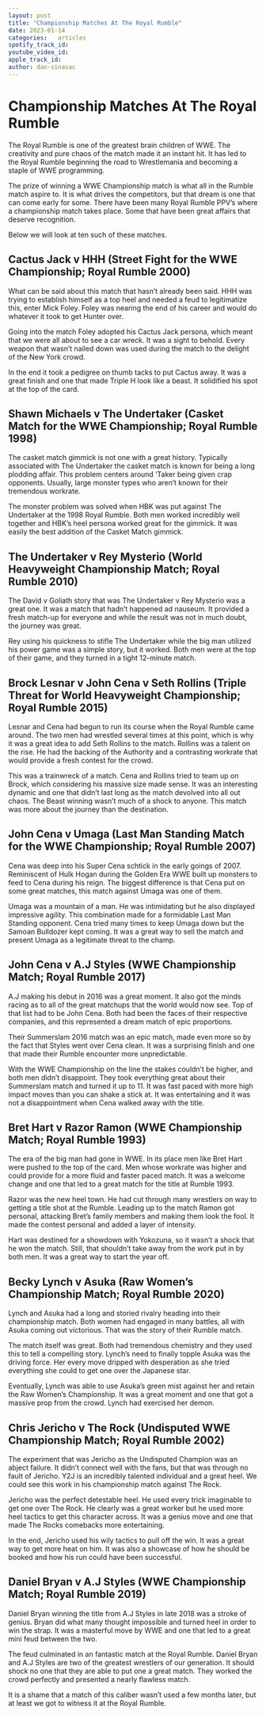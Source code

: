```yaml
---
layout: post
title: "Championship Matches At The Royal Rumble"
date: 2023-01-14
categories:   articles
spotify_track_id:
youtube_video_id:
apple_track_id:
author: dan-sinasac
---
```

# Championship Matches At The Royal Rumble

The Royal Rumble is one of the greatest brain children of WWE. The creativity and pure chaos of the match made it an instant hit. It has led to the Royal Rumble beginning the road to Wrestlemania and becoming a staple of WWE programming.

The prize of winning a WWE Championship match is what all in the Rumble match aspire to. It is what drives the competitors, but that dream is one that can come early for some. There have been many Royal Rumble PPV’s where a championship match takes place. Some that have been great affairs that deserve recognition. 

Below we will look at ten such of these matches. 

## Cactus Jack v HHH (Street Fight for the WWE Championship; Royal Rumble 2000)

What can be said about this match that hasn’t already been said. HHH was trying to establish himself as a top heel and needed a feud to legitimatize this, enter Mick Foley. Foley was nearing the end of his career and would do whatever it took to get Hunter over. 

Going into the match Foley adopted his Cactus Jack persona, which meant that we were all about to see a car wreck. It was a sight to behold. Every weapon that wasn’t nailed down was used during the match to the delight of the New York crowd. 

In the end it took a pedigree on thumb tacks to put Cactus away. It was a great finish and one that made Triple H look like a beast. It solidified his spot at the top of the card.
 
## Shawn Michaels v The Undertaker (Casket Match for the WWE Championship; Royal Rumble 1998)

The casket match gimmick is not one with a great history. Typically associated with The Undertaker the casket match is known for being a long plodding affair. This problem centers around ‘Taker being given crap opponents. Usually, large monster types who aren’t known for their tremendous workrate. 

The monster problem was solved when HBK was put against The Undertaker at the 1998 Royal Rumble. Both men worked incredibly well together and HBK’s heel persona worked great for the gimmick. It was easily the best addition of the Casket Match gimmick. 

## The Undertaker v Rey Mysterio (World Heavyweight Championship Match; Royal Rumble 2010)

The David v Goliath story that was The Undertaker v Rey Mysterio was a great one. It was a match that hadn’t happened ad nauseum. It provided a fresh match-up for everyone and while the result was not in much doubt, the journey was great. 

Rey using his quickness to stifle The Undertaker while the big man utilized his power game was a simple story, but it worked. Both men were at the top of their game, and they turned in a tight 12-minute match.

## Brock Lesnar v John Cena v Seth Rollins (Triple Threat for World Heavyweight Championship; Royal Rumble 2015)

Lesnar and Cena had begun to run its course when the Royal Rumble came around. The two men had wrestled several times at this point, which is why it was a great idea to add Seth Rollins to the match. Rollins was a talent on the rise. He had the backing of the Authority and a contrasting workrate that would provide a fresh contest for the crowd. 

This was a trainwreck of a match. Cena and Rollins tried to team up on Brock, which considering his massive size made sense. It was an interesting dynamic and one that didn’t last long as the match devolved into all out chaos. The Beast winning wasn’t much of a shock to anyone. This match was more about the journey than the destination. 

## John Cena v Umaga (Last Man Standing Match for the WWE Championship; Royal Rumble 2007)

Cena was deep into his Super Cena schtick in the early goings of 2007. Reminiscent of Hulk Hogan during the Golden Era WWE built up monsters to feed to Cena during his reign. The biggest difference is that Cena put on some great matches, this match against Umaga was one of them. 

Umaga was a mountain of a man. He was intimidating but he also displayed impressive agility. This combination made for a formidable Last Man Standing opponent. Cena tried many times to keep Umaga down but the Samoan Bulldozer kept coming. It was a great way to sell the match and present Umaga as a legitimate threat to the champ. 

## John Cena v A.J Styles (WWE Championship Match; Royal Rumble 2017)

A.J making his debut in 2016 was a great moment. It also got the minds racing as to all of the great matchups that the world would now see. Top of that list had to be John Cena. Both had been the faces of their respective companies, and this represented a dream match of epic proportions.

Their Summerslam 2016 match was an epic match, made even more so by the fact that Styles went over Cena clean. It was a surprising finish and one that made their Rumble encounter more unpredictable. 

With the WWE Championship on the line the stakes couldn’t be higher, and both men didn’t disappoint. They took everything great about their Summerslam match and turned it up to 11. It was fast paced with more high impact moves than you can shake a stick at. It was entertaining and it was not a disappointment when Cena walked away with the title. 

## Bret Hart v Razor Ramon (WWE Championship Match; Royal Rumble 1993)

The era of the big man had gone in WWE. In its place men like Bret Hart were pushed to the top of the card. Men whose workrate was higher and could provide for a more fluid and faster paced match. It was a welcome change and one that led to a great match for the title at Rumble 1993.

Razor was the new heel town. He had cut through many wrestlers on way to getting a title shot at the Rumble. Leading up to the match Ramon got personal, attacking Bret’s family members and making them look the fool. It made the contest personal and added a layer of intensity.

Hart was destined for a showdown with Yokozuna, so it wasn’t a shock that he won the match. Still, that shouldn’t take away from the work put in by both men.  It was a great way to start the year off. 

## Becky Lynch v Asuka (Raw Women’s Championship Match; Royal Rumble 2020)

Lynch and Asuka had a long and storied rivalry heading into their championship match. Both women had engaged in many battles, all with Asuka coming out victorious. That was the story of their Rumble match.

The match itself was great. Both had tremendous chemistry and they used this to tell a compelling story. Lynch’s need to finally topple Asuka was the driving force. Her every move dripped with desperation as she tried everything she could to get one over the Japanese star. 

Eventually, Lynch was able to use Asuka’s green mist against her and retain the Raw Women’s Championship. It was a great moment and one that got a massive prop from the crowd. Lynch had exercised her demon. 

## Chris Jericho v The Rock (Undisputed WWE Championship Match; Royal Rumble 2002)

The experiment that was Jericho as the Undisputed Champion was an abject failure. It didn’t connect well with the fans, but that was through no fault of Jericho. Y2J is an incredibly talented individual and a great heel. We could see this work in his championship match against The Rock. 

Jericho was the perfect detestable heel. He used every trick imaginable to get one over The Rock. He clearly was a great worker but he used more heel tactics to get this character across. It was a genius move and one that made The Rocks comebacks more entertaining. 

In the end, Jericho used his wily tactics to pull off the win. It was a great way to get more heat on him. It was also a showcase of how he should be booked and how his run could have been successful. 

## Daniel Bryan v A.J Styles (WWE Championship Match; Royal Rumble 2019)

Daniel Bryan winning the title from A.J Styles in late 2018 was a stroke of genius. Bryan did what many thought impossible and turned heel in order to win the strap. It was a masterful move by WWE and one that led to a great mini feud between the two. 

The feud culminated in an fantastic match at the Royal Rumble. Daniel Bryan and A.J Styles are two of the greatest wrestlers of our generation. It should shock no one that they are able to put one a great match. They worked the crowd perfectly and presented a nearly flawless match. 

It is a shame that a match of this caliber wasn’t used a few months later, but at least we got to witness it at the Royal Rumble.